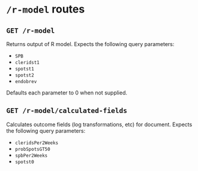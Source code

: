 # `/r-model` routes

## `GET /r-model`

Returns output of R model. Expects the following query parameters:

- `SPB`
- `cleridst1`
- `spotst1`
- `spotst2`
- `endobrev`

Defaults each parameter to 0 when not supplied.

## `GET /r-model/calculated-fields`

Calculates outcome fields (log transformations, etc) for document. Expects the following query parameters:

- `cleridsPer2Weeks`
- `probSpotsGT50`
- `spbPer2Weeks`
- `spotst0`
